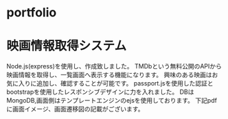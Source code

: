 # portfolio
# 映画情報取得システム
Node.js(express)を使用し、作成致しました。 TMDbという無料公開のAPIから映画情報を取得し、一覧画面へ表示する機能になります。 興味のある映画はお気に入りに追加し、確認することが可能です。 passport.jsを使用した認証とbootstrapを使用したレスポンシブデザインに力を入れました。 DBはMongoDB,画面側はテンプレートエンジンのejsを使用しております。 下記pdfに画面イメージ、画面遷移図の記載がございます。
